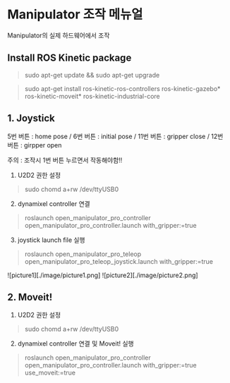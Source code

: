 # Manipulator 조작 메뉴얼
 Manipulator의 실제 하드웨어에서 조작

## Install ROS Kinetic package

> sudo apt-get update && sudo apt-get upgrade

> sudo apt-get install ros-kinetic-ros-controllers ros-kinetic-gazebo* ros-kinetic-moveit* ros-kinetic-industrial-core

## 1. Joystick

5번 버튼 : home pose /
6번 버튼 : initial pose /
11번 버튼 : gripper close /
12번 버튼 : girpper open

주의 : 조작시 1번 버튼 누르면서 작동해야함!!

1. U2D2 권한 설정
> sudo chomd a+rw /dev/ttyUSB0

2. dynamixel controller 연결
> roslaunch open_manipulator_pro_controller open_manipulator_pro_controller.launch with_gripper:=true

3. joystick launch file 실행
> roslaunch open_manipulator_pro_teleop open_manipulator_pro_teleop_joystick.launch with_gripper:=true

![picture1][./image/picture1.png]
![picture2][./image/picture2.png]

## 2. Moveit!

1. U2D2 권한 설정
> sudo chomd a+rw /dev/ttyUSB0

2. dynamixel controller 연결 및 Moveit! 실행
> roslaunch open_manipulator_pro_controller open_manipulator_pro_controller.launch with_gripper:=true use_moveit:=true


